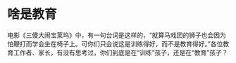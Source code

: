 # 啥是教育
电影《三傻大闹宝莱坞》中，有一句台词是这样的，“就算马戏团的狮子也会因为怕鞭打而学会坐在椅子上。可你们只会说这是训练得好，而不是教育得好。”各位教育工作者、家长，有没有思考过，你们到底是在“训练”孩子，还是在“教育”孩子？



